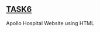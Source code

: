 [TASK6](https://github.com/maheshmadharapu13189/HTML-TASKS/new/main/Task6)
-------------------------------------------------------------------------------
Apollo Hospital Website using HTML
